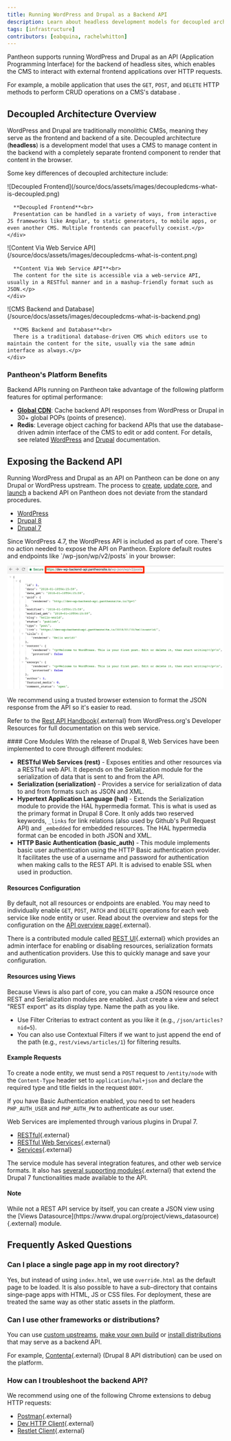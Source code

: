 ```yaml
---
title: Running WordPress and Drupal as a Backend API
description: Learn about headless development models for decoupled architecture on Pantheon.
tags: [infrastructure]
contributors: [eabquina, rachelwhitton]
---
```

Pantheon supports running WordPress and Drupal as an API (Application Programming Interface) for the backend of headless sites, which enables the CMS to interact with external frontend applications over HTTP requests.

For example, a mobile application <a rel="popover" data-proofer-ignore data-toggle="tooltip" data-html="true" data-content="A separate and external frontend application that is not running on Pantheon."><em class="fa fa-info-circle"></em></a> that uses the `GET`, `POST`, and `DELETE` HTTP methods to perform CRUD operations <a rel="popover" data-proofer-ignore data-toggle="tooltip" data-html="true" data-title="CRUD" data-content="Create, read, update and delete."><em class="fa fa-info-circle"></em></a> on a CMS's database <a rel="popover" data-proofer-ignore data-toggle="tooltip" data-html="true" data-content="The Drupal or WordPress site running on Pantheon as the backend API."><em class="fa fa-info-circle"></em></a>.

## Decoupled Architecture Overview
WordPress and Drupal are traditionally monolithic CMSs, meaning they serve as the frontend and backend of a site. Decoupled architecture (**headless**) is a development model that uses a CMS to manage content in the backend with a completely separate frontend component to render that content in the browser.

Some key differences of decoupled architecture include:

<div class="flex-panel-group">
  <div id="headless" class="flex-panel-item">
    <div class="flex-panel-body">
      <p class="topic-info__description" markdown="1">
      ![Decoupled Frontend](/source/docs/assets/images/decoupledcms-what-is-decoupled.png)

      **Decoupled Frontend**<br>
      Presentation can be handled in a variety of ways, from interactive JS frameworks like Angular, to static generators, to mobile apps, or even another CMS. Multiple frontends can peacefully coexist.</p>
    </div>
  </div>
  <div id="headless" class="flex-panel-item">
    <div class="flex-panel-body">
      <p class="topic-info__description" markdown="1">
      ![Content Via Web Service API](/source/docs/assets/images/decoupledcms-what-is-content.png)

      **Content Via Web Service API**<br>
      The content for the site is accessible via a web-service API, usually in a RESTful manner and in a mashup-friendly format such as JSON.</p>
    </div>
  </div>
  <div id="headless" class="flex-panel-item">
    <div class="flex-panel-body">
      <p class="topic-info__description" markdown="1">
      ![CMS Backend and Database](/source/docs/assets/images/decoupledcms-what-is-backend.png)

      **CMS Backend and Database**<br>
      There is a traditional database-driven CMS which editors use to maintain the content for the site, usually via the same admin interface as always.</p>
    </div>
  </div>
</div>

### Pantheon's Platform Benefits
Backend APIs running on Pantheon take advantage of the following platform features for optimal performance:

* [**Global CDN**](/docs/global-cdn/): Cache backend API responses from WordPress or Drupal in 30+ global POPs (points of presence).
* **Redis**: Leverage object caching for backend APIs that use the database-driven admin interface of the CMS to edit or add content. For details, see related [WordPress](/docs/wordpress-redis/) and [Drupal](/docs/drupal-redis/) documentation.
<!--todo: does solr belong here? help wanted describing the benefits of solr in context of decoupled site.]-->


## Exposing the Backend API
Running WordPress and Drupal as an API on Pantheon can be done on any Drupal or WordPress upstream. The process to [create](/docs/create-sites/), [update core](/docs/upstream-updates/), and [launch](/docs/guides/launch/) a backend API on Pantheon does not deviate from the standard procedures.

<!-- Nav tabs -->
<ul class="nav nav-tabs" role="tablist">
  <!-- Active tab -->
  <li id="tab-1-id" role="presentation" class="active"><a href="#tab-1-anchor" aria-controls="tab-1-anchor" role="tab" data-toggle="tab">WordPress</a></li>

  <!-- 2nd Tab Nav -->
  <li id="tab-2-id" role="presentation"><a href="#tab-2-anchor" aria-controls="tab-2-anchor" role="tab" data-toggle="tab">Drupal 8</a></li>

  <!-- 3rd Tab Nav -->
  <li id="tab-3-id" role="presentation"><a href="#tab-3-anchor" aria-controls="tab-3-anchor" role="tab" data-toggle="tab">Drupal 7</a></li>
</ul>

<!-- Tab panes -->
<div class="tab-content">
  <!-- Active pane content -->
  <div role="tabpanel" class="tab-pane active" id="tab-1-anchor" markdown="1">
  Since WordPress 4.7, the WordPress API is included as part of core. There's no action needed to expose the API on Pantheon. Explore default routes and endpoints like `/wp-json/wp/v2/posts` in your browser:

  ![default routes wp](/source/docs/assets/images/wp-json-posts.png)

  We recommend using a trusted browser extension to format the JSON response from the API so it's easier to read.

  Refer to the [Rest API Handbook](https://developer.wordpress.org/rest-api/){.external} from WordPress.org's Developer Resources for full documentation on this web service.
  </div>

  <!-- 2nd pane content -->
  <div role="tabpanel" class="tab-pane" id="tab-2-anchor" markdown="1">
  #### Core Modules
  With the release of Drupal 8, Web Services have been implemented to core through different modules:

  * **RESTful Web Services (rest)** - Exposes entities and other resources via a RESTful web API. It depends on the Serialization module for the serialization of data that is sent to and from the API.
  * **Serialization (serialization)** - Provides a service for serialization of data to and from formats such as JSON and XML.
  * **Hypertext Application Language (hal)** - Extends the Serialization module to provide the HAL hypermedia format. This is what is used as the primary format in Drupal 8 Core. It only adds two reserved keywords, `_links` for link relations (also used by Github's Pull Request API) and `_embedded` for embedded resources. The HAL hypermedia format can be encoded in both JSON and XML.
  * **HTTP Basic Authentication (basic_auth)** - This module implements basic user authentication using the HTTP Basic authentication provider. It facilitates the use of a username and password for authentication when making calls to the REST API. It is advised to enable SSL when used in production.

  #### Resources Configuration

  By default, not all resources or endpoints are enabled. You may need to individually enable `GET`, `POST`, `PATCH` and `DELETE` operations for each web service like node entity or user. Read about the overview and steps for the configuration on the [API overview page](https://www.drupal.org/docs/8/api/restful-web-services-api/restful-web-services-api-overview){.external}.

  There is a contributed module called [REST UI](https://drupal.org/project/restui){.external} which provides an admin interface for enabling or disabling resources, serialization formats and authentication providers. Use this to quickly manage and save your configuration.

  #### Resources using Views

  Because Views is also part of core, you can make a JSON resource once REST and Serialization modules are enabled. Just create a view and select "REST export" as its display type. Name the path as you like.

  * Use Filter Criterias to extract content as you like it (e.g., `/json/articles?nid=5`).
  * You can also use Contextual Filters if we want to just append the end of the path (e.g., `rest/views/articles/1`) for filtering results.

  #### Example Requests

  To create a node entity, we must send a `POST` request to `/entity/node` with the `Content-Type` header set to `application/hal+json` and declare the required type and title fields in the request `BODY`.

  If you have Basic Authentication enabled, you need to set headers `PHP_AUTH_USER` and `PHP_AUTH_PW` to authenticate as our user.
  </div>

  <!-- 3rd pane content -->
  <div role="tabpanel" class="tab-pane" id="tab-3-anchor" markdown="1">
  Web Services are implemented through various plugins in Drupal 7.

   - [RESTful](https://www.drupal.org/project/restful){.external}
   - [RESTful Web Services](https://www.drupal.org/project/restws){.external}
   - [Services](https://www.drupal.org/project/services){.external}

  The service module has several integration features, and other web service formats. It also has [several supporting modules](https://www.drupal.org/node/750036){.external} that extend the Drupal 7 functionalities made available to the API.

  <div class="alert alert-info" role="alert">
    <h4 class="info">Note</h4>
    <p markdown="1">While not a REST API service by itself, you can create a JSON view using the [Views Datasource](https://www.drupal.org/project/views_datasource){.external} module.</p>
  </div>
  </div>
</div>

## Frequently Asked Questions
### Can I place a single page app in my root directory?
Yes, but instead of using `index.html`, we use `override.html` as the default page to be loaded. It is also possible to have a sub-directory that contains singe-page apps with HTML, JS or CSS files. For deployment, these are treated the same way as other static assets in the platform.

### Can I use other frameworks or distributions?
You can use [custom upstreams](/docs/custom-upstreams/), [make your own build](/docs/guides/build-tools/) or [install distributions](/docs/start-state/#public-distributions) that may serve as a backend API.

For example, [Contenta](http://www.contentacms.org/){.external} (Drupal 8 API distribution) can be used on the platform.

### How can I troubleshoot the backend API?
We recommend using one of the following Chrome extensions to debug HTTP requests:

* [Postman](https://chrome.google.com/webstore/detail/postman/fhbjgbiflinjbdggehcddcbncdddomop?hl=en){.external}
* [Dev HTTP Client](https://chrome.google.com/webstore/detail/dev-http-client/aejoelaoggembcahagimdiliamlcdmfm/related){.external}
* [Restlet Client](https://chrome.google.com/webstore/detail/restlet-client-rest-api-t/aejoelaoggembcahagimdiliamlcdmfm){.external}
